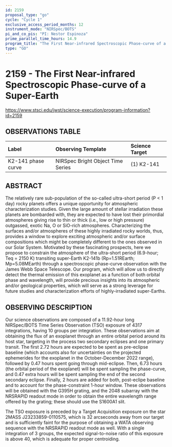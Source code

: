 ```yaml
---
id: 2159
proposal_type: "go"
cycle: "Cycle 1"
exclusive_access_period_months: 12
instrument_mode: "NIRSpec/BOTS"
pi_and_co_pis: "PI: Nestor Espinoza"
prime_parallel_time_hours: 14.9
program_title: "The First Near-infrared Spectroscopic Phase-curve of a Super-Earth"
type: "GO"
---
```

# 2159 - The First Near-infrared Spectroscopic Phase-curve of a Super-Earth
https://www.stsci.edu/jwst/science-execution/program-information?id=2159
## OBSERVATIONS TABLE
| Label             | Observing Template              | Science Target |
| :---------------- | :------------------------------ | :------------- |
| K2-141 phase curve | NIRSpec Bright Object Time Series | (1) K2-141     |

## ABSTRACT

The relatively rare sub-population of the so-called ultra-short period (P < 1 day) rocky planets offers a unique opportunity for atmospheric characterization studies. Given the large amount of stellar irradiation these planets are bombarded with, they are expected to have lost their primordial atmospheres giving rise to thin or thick (i.e., low or high pressure) outgassed, exotic Na, O or SiO-rich atmospheres. Characterizing the surfaces and/or atmospheres of these highly irradiated rocky worlds, thus, provides a window to explore exciting atmospheric and/or surface compositions which might be completely different to the ones observed in our Solar System. Motivated by these fascinating prospects, here we propose to constrain the atmosphere of the ultra-short period (6.9-hour; Teq = 2150 K) transiting super-Earth K2-141b (Rp=1.51REarth; Mp=5.08MEarth) through a spectroscopic phase-curve observation with the James Webb Space Telescope. Our program, which will allow us to directly detect the thermal emission of this exoplanet as a function of both orbital phase and wavelength, will provide precious insights into its atmospheric and/or geological properties, which will serve as a strong leverage for future studies and characterization efforts of highly-irradiated super-Earths.

## OBSERVING DESCRIPTION

Our science observations are composed of a 11.92-hour long NIRSpec/BOTS Time Series Observation (TSO) exposure of 4317 integrations, having 10 groups per integration. These observations aim at obtaining the flux of an exoplanet through an entire orbital period around its host star, targeting in the process two secondary eclipses and one primary transit. The first 2.72 hours are expected to be spent as pre-eclipse baseline (which accounts also for uncertainties on the projected ephemerides for the exoplanet in the October-December 2022 range), followed by 0.47 hours spent going through mid-eclipse. Then, 6.73 hours (the orbital period of the exoplanet) will be spent sampling the phase-curve, and 0.47 extra hours will be spent sampling the end of the second secondary eclipse. Finally, 2 hours are added for both, post-eclipe baseline and to account for the phase-constraint 1-hour window. These observations will be obtained with the G395H grating, and the 2048 subarray with the NRSRAPID readout mode in order to obtain the entire wavelength range offered by the grating; these should use the S1600A1 slit.

The TSO exposure is preceded by a Target Acquisition exposure on the star 2MASS J23233859-0110575, which is 32 arcseconds away from our target and is sufficiently faint for the purpose of obtaining a WATA observing sequence with the NRSRAPID readout mode as well. With a single integration of 3 groups, the expected signal-to-noise ratio of this exposure is above 40, which is adequate for proper centroiding.